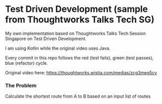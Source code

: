 # Test Driven Development (sample from Thoughtworks Talks Tech SG)

My own implementation based on Thoughtworks Talks Tech Session Singapore on Test Driven Development.

I am using Kotlin while the original video uses Java.

Every commit in this repo follows the red (test fails), green (test passes), blue (refactor) cycle.

Original video here: https://thoughtworks.wistia.com/medias/zcg3meg5cy

### The Problem

Calculate the shortest route from A to B based on an input list of routes
